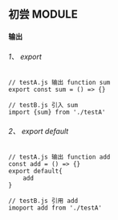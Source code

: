 ## 初尝 MODULE  

#### 输出  

###### 1、 export  

    // testA.js 输出 function sum
    export const sum = () => {}

    // testB.js 引入 sum 
    import {sum} from './testA'

###### 2、 export default  

    // testA.js 输出 function add
    const add = () => {}
    export default{
        add
    }

    // testB.js 引用 add
    imoport add from './testA'
